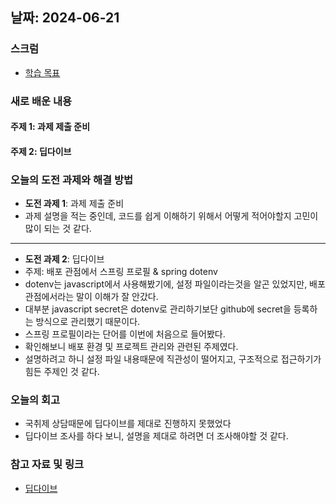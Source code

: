 ## 날짜: 2024-06-21

### 스크럼
- [학습 목표](https://www.notion.so/goorm/6-21-60dc547f191e406fb88c139b24701e12)

### 새로 배운 내용
#### 주제 1: 과제 제출 준비
#### 주제 2: 딥다이브

### 오늘의 도전 과제와 해결 방법
- **도전 과제 1**: 과제 제출 준비
- 과제 설명을 적는 중인데, 코드를 쉽게 이해하기 위해서 어떻게 적어야할지 고민이 많이 되는 것 같다.

---
- **도전 과제 2**: 딥다이브
- 주제: 배포 관점에서 스프링 프로필 & spring dotenv
- dotenv는 javascript에서 사용해봤기에, 설정 파일이라는것을 알곤 있었지만, 배포 관점에서라는 말이 이해가 잘 안갔다.
- 대부분 javascript secret은 dotenv로 관리하기보단 github에 secret을 등록하는 방식으로 관리했기 때문이다.
- 스프링 프로필이라는 단어를 이번에 처음으로 들어봤다.
- 확인해보니 배포 환경 및 프로젝트 관리와 관련된 주제였다.
- 설명하려고 하니 설정 파일 내용때문에 직관성이 떨어지고, 구조적으로 접근하기가 힘든 주제인 것 같다.

### 오늘의 회고
- 국취제 상담때문에 딥다이브를 제대로 진행하지 못했었다
- 딥다이브 조사를 하다 보니, 설명을 제대로 하려면 더 조사해야할 것 같다.

### 참고 자료 및 링크
- [딥다이브](https://www.notion.so/goorm/5-spring-dotenv-c11b484abea646559ece2ab7f65cb240)
